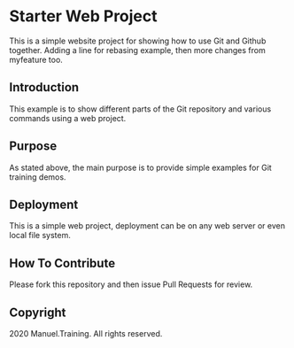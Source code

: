 # Starter Web Project

This is a simple website project for showing how to use Git and Github together. Adding a line for rebasing example, then more changes from myfeature too.

## Introduction

This example is to show different parts of the Git repository and various commands using a web project.

## Purpose

As stated above, the main purpose is to provide simple examples for Git training demos.

## Deployment

This is a simple web project, deployment can be on any web server or even local file system.

## How To Contribute

Please fork this repository and then issue Pull Requests for review.

## Copyright

2020 Manuel.Training. All rights reserved.